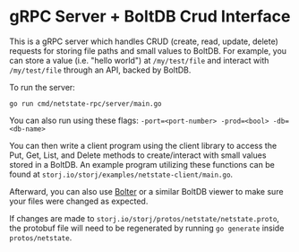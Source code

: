 # gRPC Server + BoltDB Crud Interface

This is a gRPC server which handles CRUD (create, read, update, delete) requests for storing file paths and small values to BoltDB.
For example, you can store a value (i.e. "hello world") at `/my/test/file` and interact with `/my/test/file` through an API, backed by BoltDB.

To run the server:
```
go run cmd/netstate-rpc/server/main.go
```
You can also run using these flags: `-port=<port-number> -prod=<bool> -db=<db-name>`

You can then write a client program using the client library to access the Put, Get, List, and Delete methods to create/interact with small values stored in a BoltDB.
An example program utilizing these functions can be found at `storj.io/storj/examples/netstate-client/main.go`.

Afterward, you can also use [Bolter](https://github.com/hasit/bolter) or a similar BoltDB viewer to make sure your files were changed as expected.

If changes are made to `storj.io/storj/protos/netstate/netstate.proto`, the protobuf file will need to be regenerated by running `go generate` inside `protos/netstate`.

